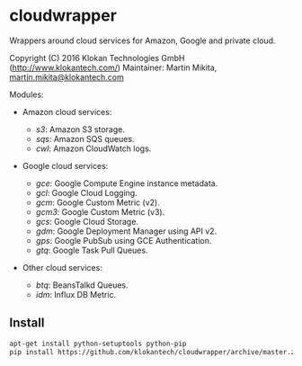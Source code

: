 # cloudwrapper

Wrappers around cloud services for Amazon, Google and private cloud.

Copyright (C) 2016 Klokan Technologies GmbH (http://www.klokantech.com/)
Maintainer: Martin Mikita, martin.mikita@klokantech.com

Modules:

 - Amazon cloud services:
   - *s3*: Amazon S3 storage.
   - *sqs*: Amazon SQS queues.
   - *cwl*: Amazon CloudWatch logs.

 - Google cloud services:
   - *gce*: Google Compute Engine instance metadata.
   - *gcl*: Google Cloud Logging.
   - *gcm*: Google Custom Metric (v2).
   - *gcm3*: Google Custom Metric (v3).
   - *gcs*: Google Cloud Storage.
   - *gdm*: Google Deployment Manager using API v2.
   - *gps*: Google PubSub using GCE Authentication.
   - *gtq*: Google Task Pull Queues.

 - Other cloud services:
   - *btq*: BeansTalkd Queues.
   - *idm*: Influx DB Metric.


## Install

```bash
apt-get install python-setuptools python-pip
pip install https://github.com/klokantech/cloudwrapper/archive/master.zip
```
